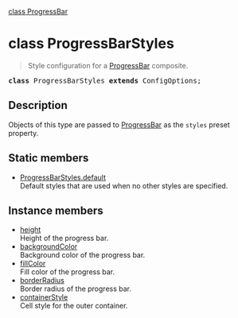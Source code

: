 [class ProgressBar](ProgressBar.md)

# class ProgressBarStyles

> Style configuration for a [ProgressBar](ProgressBar.md) composite.

<pre class="docgen_signature"><b>class</b> ProgressBarStyles <b>extends</b> ConfigOptions;</pre>

## Description

Objects of this type are passed to [ProgressBar](ProgressBar.md) as the `styles` preset property.

## Static members

- [<!--{ref:property}-->ProgressBarStyles.default](ProgressBarStyles_default.md) <!--{refchip:static}-->\
    Default styles that are used when no other styles are specified.

## Instance members

- [<!--{ref:property}-->height](ProgressBarStyles_height.md) \
    Height of the progress bar.
- [<!--{ref:property}-->backgroundColor](ProgressBarStyles_backgroundColor.md) \
    Background color of the progress bar.
- [<!--{ref:property}-->fillColor](ProgressBarStyles_fillColor.md) \
    Fill color of the progress bar.
- [<!--{ref:property}-->borderRadius](ProgressBarStyles_borderRadius.md) \
    Border radius of the progress bar.
- [<!--{ref:property}-->containerStyle](ProgressBarStyles_containerStyle.md) \
    Cell style for the outer container.